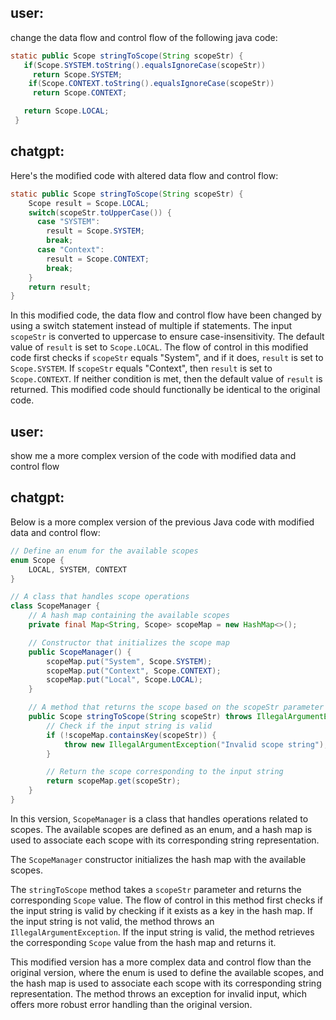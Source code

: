 

## user: 

change the data flow and control flow of the following java code:
 ```java
static public Scope stringToScope(String scopeStr) {
    if(Scope.SYSTEM.toString().equalsIgnoreCase(scopeStr))
      return Scope.SYSTEM;
     if(Scope.CONTEXT.toString().equalsIgnoreCase(scopeStr))
      return Scope.CONTEXT;

    return Scope.LOCAL;
  }
```



## chatgpt: 

Here's the modified code with altered data flow and control flow:
```java
static public Scope stringToScope(String scopeStr) {
    Scope result = Scope.LOCAL;
    switch(scopeStr.toUpperCase()) {
      case "SYSTEM":
        result = Scope.SYSTEM;
        break;
      case "Context":
        result = Scope.CONTEXT;
        break;
    }
    return result;
}
```
In this modified code, the data flow and control flow have been changed by using a switch statement instead of multiple if statements. The input `scopeStr` is converted to uppercase to ensure case-insensitivity. The default value of `result` is set to `Scope.LOCAL`. The flow of control in this modified code first checks if `scopeStr` equals "System", and if it does, `result` is set to `Scope.SYSTEM`. If `scopeStr` equals "Context", then `result` is set to `Scope.CONTEXT`. If neither condition is met, then the default value of `result` is returned. This modified code should functionally be identical to the original code.

## user: 

show me a more complex version of the code with modified data and control flow

## chatgpt: 

Below is a more complex version of the previous Java code with modified data and control flow:

```java
// Define an enum for the available scopes
enum Scope {
    LOCAL, SYSTEM, CONTEXT
}

// A class that handles scope operations
class ScopeManager {
    // A hash map containing the available scopes
    private final Map<String, Scope> scopeMap = new HashMap<>();

    // Constructor that initializes the scope map
    public ScopeManager() {
        scopeMap.put("System", Scope.SYSTEM);
        scopeMap.put("Context", Scope.CONTEXT);
        scopeMap.put("Local", Scope.LOCAL);
    }

    // A method that returns the scope based on the scopeStr parameter
    public Scope stringToScope(String scopeStr) throws IllegalArgumentException {
        // Check if the input string is valid
        if (!scopeMap.containsKey(scopeStr)) {
            throw new IllegalArgumentException("Invalid scope string");
        }

        // Return the scope corresponding to the input string
        return scopeMap.get(scopeStr);
    }
}
```

In this version, `ScopeManager` is a class that handles operations related to scopes. The available scopes are defined as an enum, and a hash map is used to associate each scope with its corresponding string representation. 

The `ScopeManager` constructor initializes the hash map with the available scopes. 

The `stringToScope` method takes a `scopeStr` parameter and returns the corresponding `Scope` value. The flow of control in this method first checks if the input string is valid by checking if it exists as a key in the hash map. If the input string is not valid, the method throws an `IllegalArgumentException`. If the input string is valid, the method retrieves the corresponding `Scope` value from the hash map and returns it.

This modified version has a more complex data and control flow than the original version, where the enum is used to define the available scopes, and the hash map is used to associate each scope with its corresponding string representation. The method throws an exception for invalid input, which offers more robust error handling than the original version.